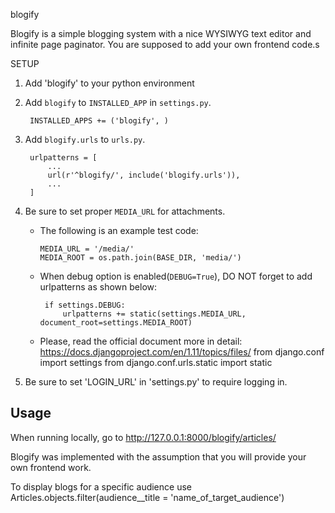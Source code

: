 blogify


Blogify is a simple blogging system with a nice WYSIWYG text editor and infinite page paginator.
You are supposed to add your own frontend code.s


SETUP

1. Add 'blogify' to your python environment

2. Add `blogify` to `INSTALLED_APP` in `settings.py`.

        INSTALLED_APPS += ('blogify', )

3. Add `blogify.urls` to `urls.py`.

        urlpatterns = [
            ...
            url(r'^blogify/', include('blogify.urls')),
            ...
        ]

4. Be sure to set proper `MEDIA_URL` for attachments.
     - The following is an example test code:
     
           MEDIA_URL = '/media/'
           MEDIA_ROOT = os.path.join(BASE_DIR, 'media/')
    
     - When debug option is enabled(```DEBUG=True```), DO NOT forget to add urlpatterns as shown below:
     
            
            if settings.DEBUG:
                urlpatterns += static(settings.MEDIA_URL, document_root=settings.MEDIA_ROOT)
            
     - Please, read the official document more in detail: <https://docs.djangoproject.com/en/1.11/topics/files/>
            from django.conf import settings
            from django.conf.urls.static import static

5. Be sure to set 'LOGIN_URL' in 'settings.py' to require logging in.


Usage
---
When running locally, go to http://127.0.0.1:8000/blogify/articles/

Blogify was implemented with the assumption that you will provide your own frontend work.


To display blogs for a specific audience use Articles.objects.filter(audience__title = 'name_of_target_audience')